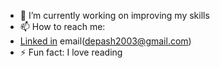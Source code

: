 <!-- ### Hi there 👋 -->

- 🔭 I’m currently working on improving my skills
- 📫 How to reach me: 
- [Linked in](https://www.linkedin.com/in/depashnepal/)
  email(depash2003@gmail.com)
- ⚡ Fun fact: I love reading

